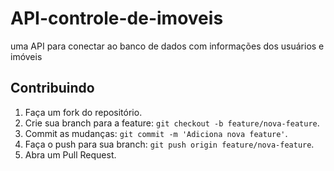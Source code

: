 # API-controle-de-imoveis
uma API para conectar ao banco de dados com informações dos usuários e imóveis 

## Contribuindo
1. Faça um fork do repositório.
2. Crie sua branch para a feature: `git checkout -b feature/nova-feature`.
3. Commit as mudanças: `git commit -m 'Adiciona nova feature'`.
4. Faça o push para sua branch: `git push origin feature/nova-feature`.
5. Abra um Pull Request.